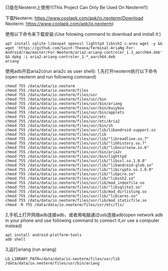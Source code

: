 只能在Neoterm上使用!!(This Project Can Only Be Used On Neoterm!!)

下载Neoterm: https://www.coolapk.com/apk/io.neoterm(Download Neoterm: https://www.coolapk.com/apk/io.neoterm)


使用以下命令来下载安装:(Use folowing command to download and install it:)

```shell
apt install sqlite libexpat openssl lighttpd libssh2 c-ares wget -y && wget 'https://github.com/Saint-Theana/Terminal-AriaNg-For-Android/raw/master/For-Neoterm/aria2-ariang-controler_1.3_aarch64.deb' && dpkg -i aria2-ariang-controler_1.*_aarch64.deb
ariang
```

使用adb开启aria2c(run aria2c as user shell):
1,先打开neoterm执行以下命令(open neoterm and run following command)
```shell
chmod 755 /data/data/io.neoterm
chmod 755 /data/data/io.neoterm/files
chmod 755 /data/data/io.neoterm/files/usr
chmod 755 /data/data/io.neoterm/files/usr/bin
chmod 755 /data/data/io.neoterm/files/usr/bin/ariang
chmod 755 /data/data/io.neoterm/files/usr/bin/busybox
chmod 755 /data/data/io.neoterm/files/usr/bin/applets
chmod 755 /data/data/io.neoterm/files/usr/etc
chmod 755 /data/data/io.neoterm/files/usr/etc/Aria2
chmod 755 /data/data/io.neoterm/files/usr/bin/sh
chmod 755 /data/data/io.neoterm/files/usr/lib/libandroid-support.so
chmod 755 /data/data/io.neoterm/files/usr/lib
chmod 755 /data/data/io.neoterm/files/usr/lib/"libreadline.so.7"
chmod 755 /data/data/io.neoterm/files/usr/lib/"libhistory.so.7"
chmod 755 /data/data/io.neoterm/files/usr/lib/"libncursesw.so.6"
chmod 755 /data/data/io.neoterm/files/usr/bin/aria2c
chmod 755 /data/data/io.neoterm/files/usr/bin/lighttpd
chmod 755 /data/data/io.neoterm/files/usr/lib/"libssl.so.1.0.0"
chmod 755 /data/data/io.neoterm/files/usr/lib/"libandroid-glob.so"
chmod 755 /data/data/io.neoterm/files/usr/lib/"libcrypto.so.1.0.0"
chmod 755 /data/data/io.neoterm/files/usr/lib/"libpcre.so"
chmod 755 /data/data/io.neoterm/files/usr/lib/"libssh2.so"
chmod 755 /data/data/io.neoterm/files/usr/lib/mod_indexfile.so
chmod 755 /data/data/io.neoterm/files/usr/lib/"libsqlite3.so"
chmod 755 /data/data/io.neoterm/files/usr/lib/mod_dirlisting.so
chmod 755 /data/data/io.neoterm/files/usr/lib/"libcares.so"
chmod 755 /data/data/io.neoterm/files/usr/lib/mod_staticfile.so
chmod -R 755 /data/data/io.neoterm/files/usr/etc/tls/
```

2,手机上打开网络adb连接adb，或者用电脑通过usb连接adb(open network adb in your phone and use following command to connect it,or use a computer instead)
```shell
apt install android-platform-tools
adb shell
```

3,运行ariang (run ariang)
```shell
LD_LIBRARY_PATH=/data/data/io.neoterm/files/usr/lib /data/data/io.neoterm/files/usr/bin/ariang
```

 



 
